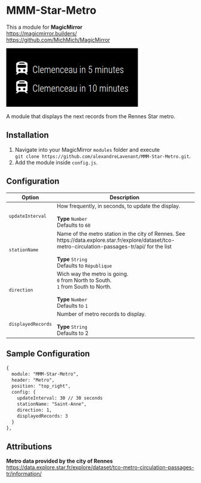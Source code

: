 # MMM-Star-Metro

This a module for <strong>MagicMirror</strong><br>
https://magicmirror.builders/<br>
https://github.com/MichMich/MagicMirror

![Screenshot](./screenshots/MMM-Star-Metro.png?raw=true "Screenshot")

A module that displays the next records from the Rennes Star metro.


## Installation

1. Navigate into your MagicMirror `modules` folder and execute<br>
`git clone https://github.com/alexandreLavenant/MMM-Star-Metro.git`.
2. Add the module inside `config.js`.


## Configuration

<table>
  <thead>
    <tr>
      <th>Option</th>
      <th>Description</th>
    </tr>
  </thead>
  <tbody>
    <tr>
      <td><code>updateInterval</code></td>
      <td>How frequently, in seconds, to update the display.<br><br><strong>Type</strong> <code>Number</code><br>Defaults to <code>60</code></td>
    </tr>
    <tr>
      <td><code>stationName</code></td>
      <td>Name of the metro station in the city of Rennes. See https://data.explore.star.fr/explore/dataset/tco-metro-circulation-passages-tr/api/ for the list<br><br><strong>Type</strong> <code>String</code><br>Defaults to <code>République</code></td>
    </tr>
    <tr>
      <td><code>direction</code></td>
      <td>Wich way the metro is going.<br><code>0</code> from North to South.
      <br><code>1</code> from South to North.
      <br><br><strong>Type</strong> <code>Number</code><br>Defaults to <code>1</code></td>
    </tr>
    <tr>
      <td><code>displayedRecords</code></td>
      <td>Number of metro records to display.<br><br><strong>Type</strong> <code>String</code><br>Defaults to 2</td>
    </tr>
  </tbody>
</table>

## Sample Configuration

```
{
  module: "MMM-Star-Metro",
  header: "Metro",
  position: "top_right",
  config: {
    updateInterval: 30 // 30 seconds
    stationName: "Saint-Anne",
    direction: 1,
    displayedRecords: 3
  }
},
```

## Attributions

**Metro data provided by the city of Rennes**<br />
https://data.explore.star.fr/explore/dataset/tco-metro-circulation-passages-tr/information/